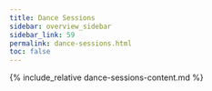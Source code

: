 ```yaml
---
title: Dance Sessions
sidebar: overview_sidebar
sidebar_link: 59
permalink: dance-sessions.html
toc: false
---
```


{% include_relative dance-sessions-content.md %}